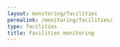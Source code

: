 ```yaml
---
layout: monitoring/facilities 
permalink: /monitoring/facilities/
type: facilities
title: Facilities monitoring
---
```

